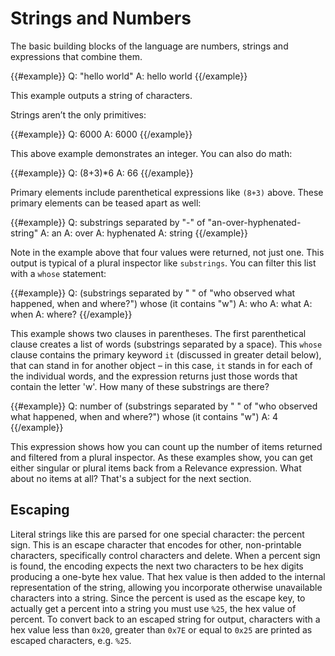 # Strings and Numbers

The basic building blocks of the language are numbers, strings and expressions
that combine them.

{{#example}}
Q: "hello world"
A: hello world
{{/example}}

This example outputs a string of characters.

Strings aren’t the only primitives:

{{#example}}
Q: 6000
A: 6000
{{/example}}

This above example demonstrates an integer. You can also do math:

{{#example}}
Q: (8+3)*6
A: 66
{{/example}}

Primary elements include parenthetical expressions like `(8+3)` above. These
primary elements can be teased apart as well:

{{#example}}
Q: substrings separated by "-" of "an-over-hyphenated-string"
A: an
A: over
A: hyphenated
A: string
{{/example}}

Note in the example above that four values were returned, not just one. This
output is typical of a plural inspector like `substrings`. You can filter this
list with a `whose` statement:

{{#example}}
Q: (substrings separated by " " of "who observed what happened, when and where?") whose (it contains "w")
A: who
A: what
A: when
A: where?
{{/example}}

This example shows two clauses in parentheses. The first parenthetical clause
creates a list of words (substrings separated by a space). This `whose` clause
contains the primary keyword `it` (discussed in greater detail below), that can
stand in for another object – in this case, `it` stands in for each of the
individual words, and the expression returns just those words that contain the
letter 'w'. How many of these substrings are there?

{{#example}}
Q: number of (substrings separated by " " of "who observed what happened, when and where?") whose (it contains "w")
A: 4 
{{/example}}

This expression shows how you can count up the number of items returned and
filtered from a plural inspector. As these examples show, you can get either
singular or plural items back from a Relevance expression. What about no items
at all? That's a subject for the next section.

## Escaping

Literal strings like this are parsed for one special character: the percent
sign. This is an escape character that encodes for other, non-printable
characters, specifically control characters and delete. When a percent sign is
found, the encoding expects the next two characters to be hex digits producing a
one-byte hex value. That hex value is then added to the internal representation
of the string, allowing you incorporate otherwise unavailable characters into a
string. Since the percent is used as the escape key, to actually get a percent
into a string you must use `%25`, the hex value of percent. To convert back to
an escaped string for output, characters with a hex value less than `0x20`,
greater than `0x7E` or equal to `0x25` are printed as escaped characters, e.g.
`%25`.
